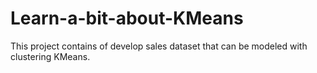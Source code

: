 # Learn-a-bit-about-KMeans
This project contains of develop sales dataset that can be modeled with clustering KMeans.
